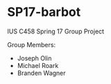 # SP17-barbot
IUS C458 Spring 17 Group Project

Group Members:
* Joseph Olin
* Michael Roark
* Branden Wagner
